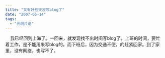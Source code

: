 ```yaml
---
title: "又有好些天没写blog了"
date: "2007-06-14"
tags: 
  - "光阴片语"
---
```


    我已经回到上海了。一回来，就发现找不出时间写blog了。上班的时间，要忙着工作，是不能用来写blog的。而下班后，因为交通不便，的赶紧回家。到了家里，没有网络，也写不了。
